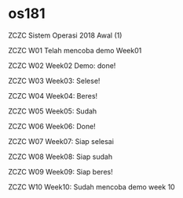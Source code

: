 # os181
ZCZC Sistem Operasi 2018 Awal (1)

ZCZC W01 Telah mencoba demo Week01

ZCZC W02 Week02 Demo: done!

ZCZC W03 Week03: Selese!

ZCZC W04 Week04: Beres! 

ZCZC W05 Week05: Sudah

ZCZC W06 Week06: Done!

ZCZC W07 Week07: Siap selesai

ZCZC W08 Week08: Siap sudah 

ZCZC W09 Week09: Siap beres!

ZCZC W10 Week10: Sudah mencoba demo week 10
